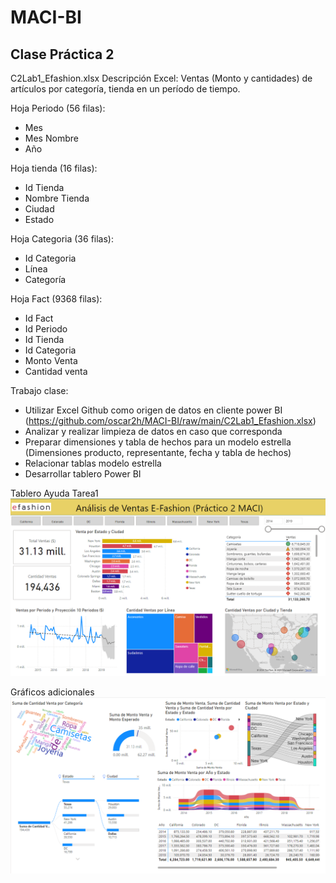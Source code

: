 # MACI-BI

## Clase Práctica 2
C2Lab1_Efashion.xlsx
Descripción Excel: Ventas (Monto y cantidades) de artículos por categoría, tienda en un período de tiempo.

Hoja Periodo (56 filas):
- Mes
- Mes Nombre
- Año

Hoja tienda (16 filas):
- Id Tienda
- Nombre Tienda
- Ciudad
- Estado

Hoja Categoria (36 filas):
- Id Categoria
- Línea
- Categoría

Hoja Fact (9368 filas):
- Id Fact
- Id Periodo
- Id Tienda
- Id Categoria
- Monto Venta
- Cantidad venta

Trabajo clase:
- Utilizar Excel Github como origen de datos en cliente power BI (https://github.com/oscar2h/MACI-BI/raw/main/C2Lab1_Efashion.xlsx)
- Analizar y realizar limpieza de datos en caso que corresponda
- Preparar dimensiones y tabla de hechos para un modelo estrella (Dimensiones producto, representante, fecha y tabla de hechos)
- Relacionar tablas modelo estrella
- Desarrollar tablero Power BI

Tablero Ayuda Tarea1
![My Image](TableroEfashion.png)

Gráficos adicionales
![My Image](TableroEfashion_Adicionales.png)
